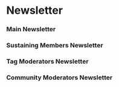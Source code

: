 # Newsletter

### Main Newsletter

### Sustaining Members Newsletter

### Tag Moderators Newsletter

### Community Moderators Newsletter

